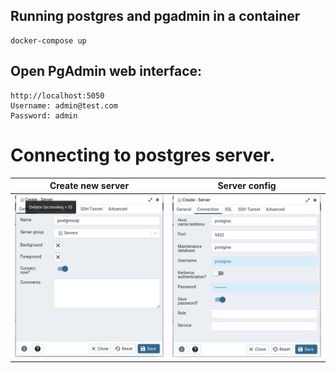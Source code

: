 ## Running postgres and pgadmin in a container

    docker-compose up

## Open PgAdmin web interface:

    http://localhost:5050
    Username: admin@test.com
    Password: admin


# Connecting to postgres server.

Create new server | Server config
:-------------------------:|:--------------------------------------------------:
![](./img/create_server.png)  |  ![](./img/pgadmin_server_config.png)

